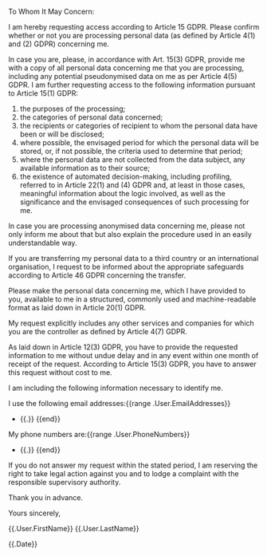 To Whom It May Concern:

I am hereby requesting access according to Article 15 GDPR. Please confirm whether or not you are processing personal data (as defined by Article 4(1) and (2) GDPR) concerning me.

In case you are, please, in accordance with Art. 15(3) GDPR, provide me with a copy of all personal data concerning me that you are processing, including any potential pseudonymised data on me as per Article 4(5) GDPR. I am further requesting access to the following information pursuant to Article 15(1) GDPR:
1. the purposes of the processing;
2. the categories of personal data concerned;
3. the recipients or categories of recipient to whom the personal data have been or will be disclosed;
4. where possible, the envisaged period for which the personal data will be stored, or, if not possible, the criteria used to determine that period;
5. where the personal data are not collected from the data subject, any available information as to their source;
6. the existence of automated decision-making, including profiling, referred to in Article 22(1) and (4) GDPR and, at least in those cases, meaningful information about the logic involved, as well as the significance and the envisaged consequences of such processing for me.

In case you are processing anonymised data concerning me, please not only inform me about that but also explain the procedure used in an easily understandable way.

If you are transferring my personal data to a third country or an international organisation, I request to be informed about the appropriate safeguards according to Article 46 GDPR concerning the transfer.

Please make the personal data concerning me, which I have provided to you, available to me in a structured, commonly used and machine-readable format as laid down in Article 20(1) GDPR.

My request explicitly includes any other services and companies for which you are the controller as defined by Article 4(7) GDPR.

As laid down in Article 12(3) GDPR, you have to provide the requested information to me without undue delay and in any event within one month of receipt of the request. According to Article 15(3) GDPR, you have to answer this request without cost to me.

I am including the following information necessary to identify me.

I use the following email addresses:{{range .User.EmailAddresses}}
- {{.}}
  {{end}}

My phone numbers are:{{range .User.PhoneNumbers}}
- {{.}}
  {{end}}

If you do not answer my request within the stated period, I am reserving the right to take legal action against you and to lodge a complaint with the responsible supervisory authority.

Thank you in advance.

Yours sincerely,

{{.User.FirstName}} {{.User.LastName}}

{{.Date}}
